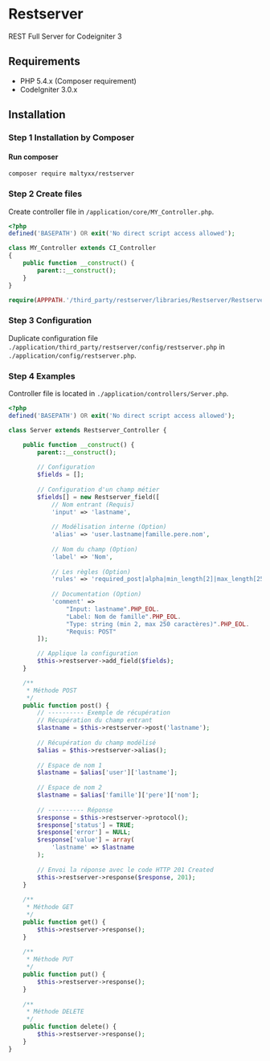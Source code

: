 # Restserver
REST Full Server for Codeigniter 3

## Requirements

- PHP 5.4.x (Composer requirement)
- CodeIgniter 3.0.x

## Installation
### Step 1 Installation by Composer
#### Run composer
```shell
composer require maltyxx/restserver
```

### Step 2 Create files
Create controller file in `/application/core/MY_Controller.php`.
```php
<?php
defined('BASEPATH') OR exit('No direct script access allowed');

class MY_Controller extends CI_Controller
{
    public function __construct() {
        parent::__construct();
    }
}

require(APPPATH.'/third_party/restserver/libraries/Restserver/Restserver.php');
```

### Step 3 Configuration
Duplicate configuration file `./application/third_party/restserver/config/restserver.php` in `./application/config/restserver.php`.

### Step 4 Examples
Controller file is located in `./application/controllers/Server.php`.
```php
<?php
defined('BASEPATH') OR exit('No direct script access allowed');

class Server extends Restserver_Controller {

    public function __construct() {
        parent::__construct();
        
        // Configuration
        $fields = [];
        
        // Configuration d'un champ métier
        $fields[] = new Restserver_field([
            // Nom entrant (Requis)
            'input' => 'lastname',
            
            // Modélisation interne (Option)
            'alias' => 'user.lastname|famille.pere.nom',
            
            // Nom du champ (Option)
            'label' => 'Nom',
            
            // Les règles (Option)
            'rules' => 'required_post|alpha|min_length[2]|max_length[250]',
            
            // Documentation (Option)
            'comment' =>
                "Input: lastname".PHP_EOL.
                "Label: Nom de famille".PHP_EOL.
                "Type: string (min 2, max 250 caractères)".PHP_EOL.
                "Requis: POST"
        ]);

        // Applique la configuration
        $this->restserver->add_field($fields);
    }

    /**
     * Méthode POST
     */
    public function post() {
        // ---------- Exemple de récupération
        // Récupération du champ entrant
        $lastname = $this->restserver->post('lastname');
        
        // Récupération du champ modélisé
        $alias = $this->restserver->alias();
        
        // Espace de nom 1
        $lastname = $alias['user']['lastname'];
        
        // Espace de nom 2
        $lastname = $alias['famille']['pere']['nom'];
        
        // ---------- Réponse
        $response = $this->restserver->protocol();
        $response['status'] = TRUE;
        $response['error'] = NULL;
        $response['value'] = array(
            'lastname' => $lastname
        );
        
        // Envoi la réponse avec le code HTTP 201 Created
        $this->restserver->response($response, 201);
    }
    
    /**
     * Méthode GET
     */
    public function get() {        
        $this->restserver->response();
    }
        
    /**
     * Méthode PUT
     */
    public function put() {
        $this->restserver->response();
    }
    
    /**
     * Méthode DELETE
     */
    public function delete() {
        $this->restserver->response();
    }
}
```

